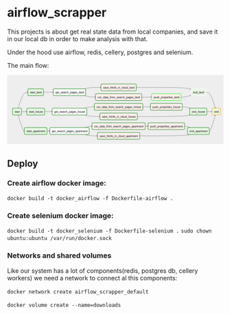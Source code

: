 # airflow_scrapper

This projects is about get real state data from local companies, and save it in our local db in order to make analysis with that.

Under the hood use airflow, redis, cellery, postgres and selenium.



The main flow:

![Flow](flow.png)


## Deploy

### Create airflow docker image:

`docker build -t docker_airflow -f Dockerfile-airflow .`

### Create selenium docker image:

`docker build -t docker_selenium -f Dockerfile-selenium .`
`sudo chown ubuntu:ubuntu /var/run/docker.sock`

### Networks and shared volumes

Like our system has a lot of components(redis, postgres db, cellery workers) we need a network to connect al this components:

`docker network create airflow_scrapper_default`

`docker volume create --name=downloads`
